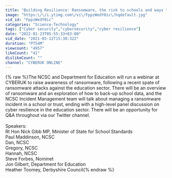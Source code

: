 ```yaml
---
title: "Building Resilience: Ransomware, the risk to schools and ways to prevent it"
image: "https:\/\/i.ytimg.com\/vi\/FppzWedY0ic\/hqdefault.jpg"
vid_id: "FppzWedY0ic"
categories: "Science-Technology"
tags: ["Cyber security","cybersecurity","cyber resilience"]
date: "2022-01-23T05:55:33+03:00"
vid_date: "2021-05-12T15:30:32Z"
duration: "PT54M"
viewcount: "4957"
likeCount: "41"
dislikeCount: ""
channel: "CYBERUK ONLINE"
---
```

{% raw %}The NCSC and Department for Education will run a webinar at CYBERUK to raise awareness of ransomware, following a recent spate of ransomware attacks against the education sector. There will be an overview of ransomware and an exploration of how to back-up school data, and the NCSC Incident Management team will talk about managing a ransomware incident in a school or trust, ending with a high-level panel discussion on cyber resilience in the education sector. There will be an opportunity for Q&amp;A throughout via our Twitter channel.<br /><br />Speakers:<br />Rt Hon Nick Gibb MP, Minister of State for School Standards <br />Paul Maddinson, NCSC<br />Dan, NCSC<br />Gregory, NCSC<br />Hannah, NCSC<br />Steve Forbes, Nominet<br />Jon Gilbert, Department for Education <br />Heather Toomey, Derbyshire Council{% endraw %}
